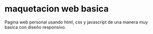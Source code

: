 # maquetacion web basica

Pagina web personal usando html, css y javascript de una manera muy basica con diseño responsivo.
